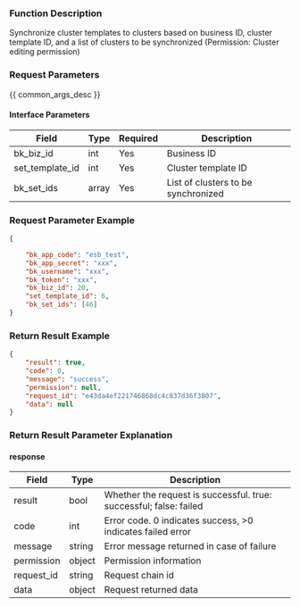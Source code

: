 ### Function Description

Synchronize cluster templates to clusters based on business ID, cluster template ID, and a list of clusters to be synchronized (Permission: Cluster editing permission)

### Request Parameters

{{ common_args_desc }}

#### Interface Parameters

| Field           | Type  | Required | Description                         |
| --------------- | ----- | -------- | ----------------------------------- |
| bk_biz_id       | int   | Yes      | Business ID                         |
| set_template_id | int   | Yes      | Cluster template ID                 |
| bk_set_ids      | array | Yes      | List of clusters to be synchronized |

### Request Parameter Example

```json
{

    "bk_app_code": "esb_test",
    "bk_app_secret": "xxx",
    "bk_username": "xxx",
    "bk_token": "xxx",
    "bk_biz_id": 20,
    "set_template_id": 6,
    "bk_set_ids": [46]
}
```

### Return Result Example

```json
{
    "result": true,
    "code": 0,
    "message": "success",
    "permission": null,
    "request_id": "e43da4ef221746868dc4c837d36f3807",
    "data": null
}
```

### Return Result Parameter Explanation

#### response

| Field       | Type   | Description                                                  |
| ---------- | ------ | ------------------------------------------------------------ |
| result     | bool   | Whether the request is successful. true: successful; false: failed |
| code       | int    | Error code. 0 indicates success, >0 indicates failed error   |
| message    | string | Error message returned in case of failure                    |
| permission | object | Permission information                                       |
| request_id | string | Request chain id                                             |
| data       | object | Request returned data                                        |